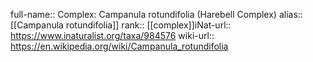 

full-name:: Complex: Campanula rotundifolia (Harebell Complex)
alias:: [[Campanula rotundifolia]]
rank:: [[complex]]iNat-url:: https://www.inaturalist.org/taxa/984576
wiki-url:: https://en.wikipedia.org/wiki/Campanula_rotundifolia